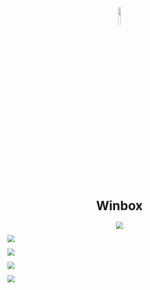 <P align="center">
  <IMG src="https://freesvg.org/img/winbox-mikrotik-icon.png" style="width:10%;">
</P>
<H1 align="center">Winbox</H1>
<P align="center">
  <IMG src="https://img.shields.io/badge/PlayOnLinux%20Version:%20-4.3.4%20-yellow"><P> </P>
  <IMG src="https://img.shields.io/badge/Wine%20Version:%20-9.0%20-0078D4?logo=Windows"><P> </P>
  <IMG src="https://img.shields.io/badge/Wine%20OS:%20-Windows%2010%20-0078D4?logo=Windows"><P> </P>
  <IMG src="https://img.shields.io/badge/Arquitecture:%20-x86%20-red"><P> </P>
  <IMG src="https://img.shields.io/badge/OS%20Test:%20-Linux%20Mint%2021.3%20x64%20-yellow?logo=Linux&logoColor=white"><P> </P>
</P>
